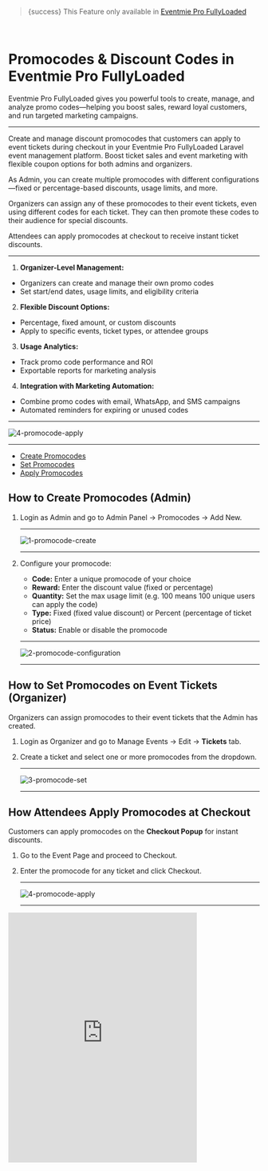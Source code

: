 <!--
Meta Description: Learn how to create and manage promocodes in Eventmie Pro FullyLoaded. Step-by-step guide for setting up discount codes, applying coupons at checkout, and boosting event ticket sales with flexible promotions in your Laravel event management platform.
Meta Keywords: promocodes, discount codes, Eventmie Pro FullyLoaded, Laravel promocode integration, ticket discounts, event marketing, coupon, checkout, organizer, admin, event management, Classiebit
-->
> {success} This Feature only available in [Eventmie Pro FullyLoaded](https://classiebit.com/eventmie-pro-fullyloaded)

<br>

# Promocodes & Discount Codes in Eventmie Pro FullyLoaded

Eventmie Pro FullyLoaded gives you powerful tools to create, manage, and analyze promo codes—helping you boost sales, reward loyal customers, and run targeted marketing campaigns.

---

Create and manage discount promocodes that customers can apply to event tickets during checkout in your Eventmie Pro FullyLoaded Laravel event management platform. Boost ticket sales and event marketing with flexible coupon options for both admins and organizers.

As Admin, you can create multiple promocodes with different configurations—fixed or percentage-based discounts, usage limits, and more.

Organizers can assign any of these promocodes to their event tickets, even using different codes for each ticket. They can then promote these codes to their audience for special discounts.

Attendees can apply promocodes at checkout to receive instant ticket discounts.

---

1. **Organizer-Level Management:**
  - Organizers can create and manage their own promo codes
  - Set start/end dates, usage limits, and eligibility criteria
2. **Flexible Discount Options:**
  - Percentage, fixed amount, or custom discounts
  - Apply to specific events, ticket types, or attendee groups
3. **Usage Analytics:**
  - Track promo code performance and ROI
  - Exportable reports for marketing analysis
4. **Integration with Marketing Automation:**
  - Combine promo codes with email, WhatsApp, and SMS campaigns
  - Automated reminders for expiring or unused codes


---

![4-promocode-apply](/images/v3/Promocode-image-5.webp "4-promocode-apply")

---

-   [Create Promocodes](#Create-Promocodes)
-   [Set Promocodes](#Set-Promocodes)
-   [Apply Promocodes](#Apply-Promocodes)

<a name="Create-Promocodes"></a>

## How to Create Promocodes (Admin)

1. Login as Admin and go to Admin Panel -> Promocodes -> Add New.

    ***

    ![1-promocode-create](/images/v2/EventmieProFullyLoadedV2.0/13.1-promocode-create.webp "1-promocode-create")

    ***

2. Configure your promocode:

    - **Code:** Enter a unique promocode of your choice
    - **Reward:** Enter the discount value (fixed or percentage)
    - **Quantity:** Set the max usage limit (e.g. 100 means 100 unique users can apply the code)
    - **Type:** Fixed (fixed value discount) or Percent (percentage of ticket price)
    - **Status:** Enable or disable the promocode

    ***

    ![2-promocode-configuration](/images/fullyloaded/2-promocode-configuration.webp "2-promocode-configuration")

    ***

<a name="Set-Promocodes"></a>

## How to Set Promocodes on Event Tickets (Organizer)

Organizers can assign promocodes to their event tickets that the Admin has created.

1. Login as Organizer and go to Manage Events -> Edit -> **Tickets** tab.
2. Create a ticket and select one or more promocodes from the dropdown.

    ***

    ![3-promocode-set](/images/v3/How-to-add-promocode-image-25.webp "3-promocode-set")

    ***

<a name="Apply-Promocodes"></a>

## How Attendees Apply Promocodes at Checkout

Customers can apply promocodes on the **Checkout Popup** for instant discounts.

1. Go to the Event Page and proceed to Checkout.
2. Enter the promocode for any ticket and click Checkout.

    ***

    ![4-promocode-apply](/images/v3/Promocode-image-5.webp "4-promocode-apply")

    ***

<iframe width="75%" height="500" src="https://www.youtube.com/embed/dWhBahO3YgU?si=WcIzbEQ72hmGIq7R" title="YouTube video player" frameborder="0" allow="accelerometer; autoplay; clipboard-write; encrypted-media; gyroscope; picture-in-picture; web-share" allowfullscreen></iframe>
